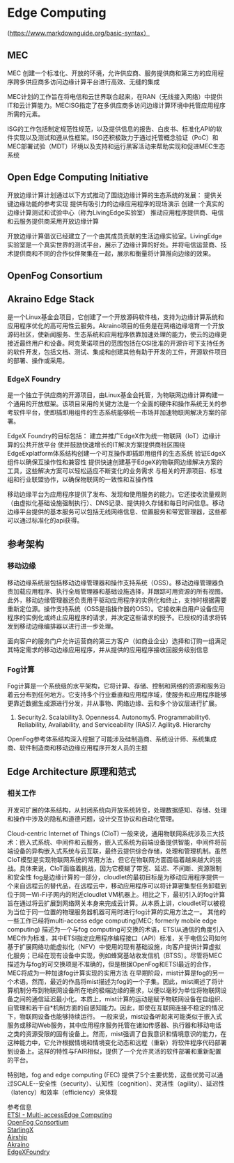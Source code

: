 # Edge Computing

(https://www.markdownguide.org/basic-syntax）

## MEC
MEC 创建一个标准化、开放的环境，允许供应商、服务提供商和第三方的应用程序跨多供应商多访问边缘计算平台进行高效、无缝的集成

MEC计划的工作旨在将电信和云世界联合起来，在RAN（无线接入网络）中提供IT和云计算能力。MECISG指定了在多供应商多访问边缘计算环境中托管应用程序所需的元素。

ISG的工作包括制定规范性规范，以及提供信息的报告、白皮书、标准化API的软件实现以及测试和遵从性框架。ISG还积极致力于通过托管概念验证（PoC）和MEC部署试验（MDT）环境以及支持和运行黑客活动来帮助实现和促进MEC生态系统 

## Open Edge Computing Initiative
开放边缘计算计划通过以下方式推动了围绕边缘计算的生态系统的发展：
提供关键边缘功能的参考实现
提供有吸引力的边缘应用程序的现场演示
创建一个真实的边缘计算测试和试验中心（称为LivingEdge实验室）
推动应用程序提供商、电信和云服务提供商采用开放边缘计算

开放边缘计算倡议已经建立了一个由其成员贡献的生活边缘实验室。LivingEdge实验室是一个真实世界的测试平台，展示了边缘计算的好处。并将电信运营商、技术提供商和不同的合作伙伴聚集在一起，展示和衡量将计算推向边缘的效果。


## OpenFog Consortium



## Akraino Edge Stack
是一个Linux基金会项目，它创建了一个开放源码软件栈，支持为边缘计算系统和应用程序优化的高可用性云服务。Akraino项目的任务是在网络边缘培育一个开放源码社区，使新闻服务、生态系统和应用程序依靠加速处理的能力，使云的边缘更接近最终用户和设备。阿克莱诺项目的范围包括在OSI批准的开源许可下支持任务的软件开发，包括文档、测试、集成和创建其他有助于开发的工件，开源软件项目的部署、操作或采用。



### EdgeX Foundry
是一个独立于供应商的开源项目，由Linux基金会托管，为物联网边缘计算构建一个通用的开放框架。该项目采用的关键方法是一个全面的硬件和操作系统无关的参考软件平台，使即插即用组件的生态系统能够统一市场并加速物联网解决方案的部署。

EdgeX Foundry的目标包括：
建立并推广EdgeX作为统一物联网（IoT）边缘计算的公共开放平台
使并鼓励快速增长的IT解决方案提供商社区围绕EdgeExplatform体系结构创建一个可互操作即插即用组件的生态系统
验证EdgeX组件以确保互操作性和兼容性
提供快速创建基于EdgeX的物联网边缘解决方案的工具，这些解决方案可以轻松适应不断变化的业务需求
与相关的开源项目、标准组和行业联盟协作，以确保物联网的一致性和互操作性 

移动边缘平台为应用程序提供了发布、发现和使用服务的能力。它还接收流量规则（由虚拟化基础设施强制执行）、DNS记录、提供持久存储和每日时间信息。移动边缘平台提供的基本服务可以包括无线网络信息、位置服务和带宽管理器，这些都可以通过标准化的api获得。


## 参考架构
### 移动边缘
移动边缘系统层包括移动边缘管理器和操作支持系统（OSS）。移动边缘管理器负责加载应用程序、执行全局管理器和基础设施选择，并跟踪可用资源的所有视图。此外，移动边缘管理器还负责用于驱动应用程序的实例化和终止，支持时根据需要重新定位源。操作支持系统（OSS是指操作器的OSS）。它接收来自用户设备应用程序的实例化或终止应用程序的请求，并决定这些请求的授予。已授权的请求将转发到移动边缘编排器以进行进一步处理。 

面向客户的服务门户允许运营商的第三方客户（如商业企业）选择和订购一组满足其特定需求的移动边缘应用程序，并从提供的应用程序接收回服务级别信息


### Fog计算
Fog计算是一个系统级的水平架构，它将计算、存储、控制和网络的资源和服务沿着云分布到任何地方。它支持多个行业垂直和应用程序域，使服务和应用程序能够更靠近数据生成源进行分发，并从事物、网络边缘、云和多个协议层进行扩展。 
1. Security2. Scalability3. Openness4. Autonomy5. Programmability6. Reliability, Availability, and Serviceability (RAS)7. Agility8. Hierarchy

OpenFog参考体系结构深入挖掘了可能涉及硅制造商、系统设计师、系统集成商、软件制造商和移动边缘应用程序开发人员的主题


## Edge Architecture 原理和范式
### 相关工作
开发可扩展的体系结构，从封闭系统向开放系统转变，处理数据感知、存储、处理和操作中涉及的隐私和道德问题，设计交互协议和自动化管理。

Cloud-centric Internet of Things (CIoT)
一般来说，通用物联网系统涉及三大技术：嵌入式系统、中间件和云服务，嵌入式系统为前端设备提供智能，中间件将前端设备的异构嵌入式系统与云互联，最终云提供综合存储，处理和管理机制。虽然CIoT模型是实现物联网系统的常用方法，但它在物联网方面面临着越来越大的挑战。具体来说，CIoT面临着挑战，因为它模糊了带宽、延迟、不间断、资源限制和安全性
fog是边缘计算的一部分，cloudlet的最初目标是为移动应用程序提供一个来自远程云的替代品，在远程云中，移动应用程序可以将计算密集型任务卸载到位于同一Wi-Fi子网内的附近cloudlet VM机器上。相比之下，最初引入的fog计算旨在通过将云扩展到网络网关本身来完成云计算。从本质上讲，cloudlet可以被视为当位于同一位置的物理服务器机器可用时进行fog计算的实用方法之一。
其他的一些工作已经将multi-access edge computing(MEC; formerly mobile edge computing) 描述为一个与fog computing可交换的术语，ETSI从通信的角度引入MEC作为标准，其中ETSI指定应用程序编程接口（API）标准，关于电信公司如何基于扩展网络功能虚拟化（NFV）中使用的现有基础设施，向客户提供计算虚拟化服务；已经在现有设备中实现，例如蜂窝基站收发信机（BTSS）。尽管将MEC描述为与fog的可交换项是不准确的，但是根据OpenFog和ETSI最近的合作，MEC将成为一种加速fog计算实现的实用方法
在早期阶段，mist计算是fog的另一个术语。然而，最近的作品将mist描述为fog的一个子集。因此，mist阐述了将计算机制分布到物联网设备所在地的极端边缘的需求，以便以毫秒为单位将物联网设备之间的通信延迟最小化。本质上，mist计算的运动是赋予物联网设备在自组织、自管理和若干自*机制方面的自感知能力。因此，即使在互联网连接不稳定的情况下，物联网设备也能够持续运行。
一般来说，mist设备听起来可能类似于嵌入式服务或移动Web服务，其中应用程序服务托管在诸如传感器、执行器和移动电话之类的资源受限的固有设备上。然而，mist强调了自我意识和情境意识的能力，在这种能力中，它允许根据情境和情境变化动态和远程（重新）将软件程序代码部署到设备上。这样的特性与FAIR相似，提供了一个允许灵活的软件部署和重新配置的平台。 

特别地，fog and edge computing (FEC) 提供了5个主要优势，这些优势可以通过SCALE--安全性（security）、认知性（cognition）、灵活性（agility）、延迟性（latency）和效率（efficiency）来体现 









参考信息  
[ETSI - Multi-accessEdge Computing](https://www.etsi.org/technologies-clusters/technologies/multi-access-edge-computing)  
[OpenFog Consortium](https://www.openfogconsortium.org/)  
[StarlingX](https://www.starlingx.io/)  
[Airship](https://www.airshipit.org/)  
[Akraino](https://www.akraino.org/)  
[EdgeXFoundry](https://www.edgexfoundry.org/)  












